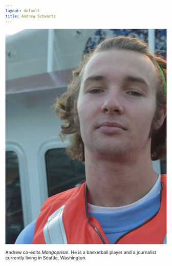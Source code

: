 ```yaml
---
layout: default
title: Andrew Schwartz
---
```


![mainImage](/images/profile_Animation.gif)

Andrew co-edits *Mangoprism.* He is a basketball player and a journalist currently living in Seattle, Washington.
